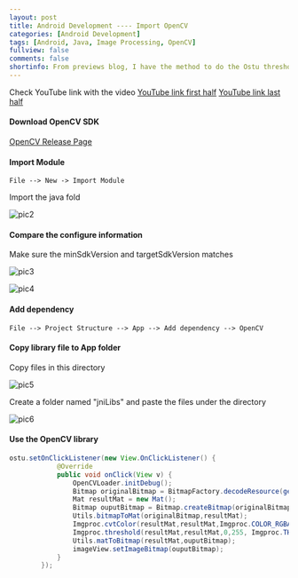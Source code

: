 ```yaml
---
layout: post
title: Android Development ---- Import OpenCV
categories: [Android Development]
tags: [Android, Java, Image Processing, OpenCV]
fullview: false
comments: false
shortinfo: From previews blog, I have the method to do the Ostu thresholding individually. This blog is going to talk about an easy way to do Ostu thresholding which is rely on the OpenCV library. I will demonstrate how to import the OpenCV library in Android and how to apply it to image Processing.
---
```

Check YouTube link with the video
[YouTube link first half](https://youtu.be/m7YBiLmEuME)
[YouTube link last half](https://youtu.be/dFC6cfmfTSI)

#### Download OpenCV SDK
[OpenCV Release Page](https://opencv.org/releases/)

#### Import Module
```
File --> New -> Import Module
```
Import the java fold

![pic2](https://raw.githubusercontent.com/scao7/dbyll/gh-pages/assets/media/androidRes/pic2.PNG)

#### Compare the configure information
Make sure the  minSdkVersion and targetSdkVersion matches

![pic3](https://raw.githubusercontent.com/scao7/dbyll/gh-pages/assets/media/androidRes/pic3.PNG)

![pic4](https://raw.githubusercontent.com/scao7/dbyll/gh-pages/assets/media/androidRes/pic4.PNG)

#### Add dependency

```
File --> Project Structure --> App --> Add dependency --> OpenCV
```
#### Copy library file to App folder
Copy files in this directory

![pic5](https://raw.githubusercontent.com/scao7/dbyll/gh-pages/assets/media/androidRes/pic5.PNG)

Create a folder named "jniLibs" and paste the files under the directory

![pic6](https://raw.githubusercontent.com/scao7/dbyll/gh-pages/assets/media/androidRes/pic6.PNG)

#### Use the OpenCV library

```java
ostu.setOnClickListener(new View.OnClickListener() {
            @Override
            public void onClick(View v) {
                OpenCVLoader.initDebug();
                Bitmap originalBitmap = BitmapFactory.decodeResource(getResources(),R.drawable.sample);
                Mat resultMat = new Mat();
                Bitmap ouputBitmap = Bitmap.createBitmap(originalBitmap.getWidth(),originalBitmap.getHeight(),Bitmap.Config.RGB_565);
                Utils.bitmapToMat(originalBitmap,resultMat);
                Imgproc.cvtColor(resultMat,resultMat,Imgproc.COLOR_RGBA2GRAY,0);
                Imgproc.threshold(resultMat,resultMat,0,255, Imgproc.THRESH_OTSU);
                Utils.matToBitmap(resultMat,ouputBitmap);
                imageView.setImageBitmap(ouputBitmap);
            }
        });
```

